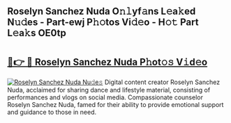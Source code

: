 ## Roselyn Sanchez Nuda O𝚗𝚕yf𝚊ns L𝚎a𝚔ed N𝚞𝚍es - Part-ewj P𝚑𝚘tos Vi𝚍𝚎o - H𝚘𝚝 Part L𝚎a𝚔s OE0tp

# <h2><a href="http://kf8waj.oniu.top/?m=Roselyn+Sanchez+Nuda">🔗👉 🔴 Roselyn Sanchez Nuda P𝚑ot𝚘𝚜 V𝚒d𝚎o</a></h2>

[![Roselyn Sanchez Nuda Nu𝚍e𝚜](https://i.imgur.com/0qMVB7G.gif)](http://kf8waj.oniu.top/?m=Roselyn+Sanchez+Nuda)
Digital content creator Roselyn Sanchez Nuda, acclaimed for sharing dance and lifestyle material, consisting of performances and vlogs on social media. Compassionate counselor Roselyn Sanchez Nuda, famed for their ability to provide emotional support and guidance to those in need.  
